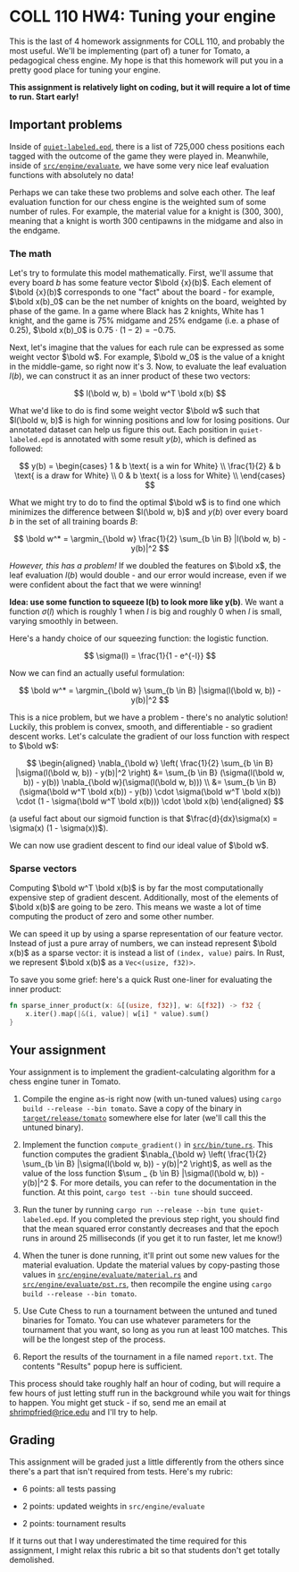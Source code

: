 # COLL 110 HW4: Tuning your engine

This is the last of 4 homework assignments for COLL 110, and probably the most useful.
We'll be implementing (part of) a tuner for Tomato, a pedagogical chess engine.
My hope is that this homework will put you in a pretty good place for tuning your engine.

**This assignment is relatively light on coding, but it will require a lot of time to run.
Start early!**

## Important problems

Inside of [`quiet-labeled.epd`](quiet-labeled.epd), there is a list of 725,000 chess positions each
tagged with the outcome of the game they were played in.
Meanwhile, inside of [`src/engine/evaluate`](src/engine/evaluate), we have some very nice leaf
evaluation functions with absolutely no data!

Perhaps we can take these two problems and solve each other.
The leaf evaluation function for our chess engine is the weighted sum of some number of rules.
For example, the material value for a knight is (300, 300), meaning that a knight is worth 300
centipawns in the midgame and also in the endgame.

### The math

Let's try to formulate this model mathematically.
First, we'll assume that every board $b$ has some feature vector $\bold {x}(b)$.
Each element of $\bold {x}(b)$ corresponds to one "fact" about the board - for example,
$\bold x(b)_0$ can be the net number of knights on the board, weighted by phase of the game.
In a game where Black has 2 knights, White has 1 knight, and the game is 75% midgame and 25%
endgame (i.e. a phase of 0.25), $\bold x(b)_0$ is $0.75 \cdot (1 - 2) = -0.75$.

Next, let's imagine that the values for each rule can be expressed as some weight vector $\bold w$.
For example, $\bold w_0$ is the value of a knight in the middle-game, so right now it's $3$.
Now, to evaluate the leaf evaluation $l(b)$, we can construct it as an inner product of these two
vectors:

$$
l(\bold w, b) = \bold w^T \bold x(b)
$$

What we'd like to do is find some weight vector $\bold w$ such that $l(\bold w, b)$ is high for
winning positions and low for losing positions.
Our annotated dataset can help us figure this out.
Each position in `quiet-labeled.epd` is annotated with some result $y(b)$, which is defined as
followed:

$$
y(b) = \begin{cases}
1 & b \text{ is a win for White} \\
\frac{1}{2} & b \text{ is a draw for White} \\
0 & b \text{ is a loss for White} \\
\end{cases}
$$

What we might try to do to find the optimal $\bold w$ is to find one which minimizes the difference
between $l(\bold w, b)$ and $y(b)$ over every board $b$ in the set of all training boards $B$:

$$
\bold w^* = \argmin_{\bold w} \frac{1}{2} \sum_{b \in B} |l(\bold w, b) - y(b)|^2
$$

_However, this has a problem!_
If we doubled the features on $\bold x$, the leaf evaluation $l(b)$ would double - and our error
would increase, even if we were confident about the fact that we were winning!

**Idea: use some function to squeeze l(b) to look more like y(b)**.
We want a function $\sigma(l)$ which is roughly 1 when $l$ is big and roughly 0 when $l$ is small,
varying smoothly in between.

Here's a handy choice of our squeezing function: the logistic function.

$$
\sigma(l) = \frac{1}{1 - e^{-l}}
$$

Now we can find an actually useful formulation:

$$
\bold w^* = \argmin_{\bold w} \sum_{b \in B} |\sigma(l(\bold w, b)) - y(b)|^2
$$

This is a nice problem, but we have a problem - there's no analytic solution!
Luckily, this problem is convex, smooth, and differentiable - so gradient descent works.
Let's calculate the gradient of our loss function with respect to $\bold w$:

$$
\begin{aligned}
\nabla_{\bold w} \left( \frac{1}{2} \sum_{b \in B} |\sigma(l(\bold w, b)) - y(b)|^2 \right)
    &= \sum_{b \in B} (\sigma(l(\bold w, b)) - y(b)) \nabla_{\bold w}(\sigma(l(\bold w, b))) \\
    &= \sum_{b \in B}
        (\sigma(\bold w^T \bold x(b)) - y(b))
        \cdot \sigma(\bold w^T \bold x(b))
        \cdot (1 - \sigma(\bold w^T \bold x(b)))
        \cdot \bold x(b)
\end{aligned}
$$

(a useful fact about our sigmoid function is that
$\frac{d}{dx}\sigma(x) = \sigma(x) (1 - \sigma(x))$).

We can now use gradient descent to find our ideal value of $\bold w$.

### Sparse vectors

Computing $\bold w^T \bold x(b)$ is by far the most computationally expensive step of gradient
descent.
Additionally, most of the elements of $\bold x(b)$ are going to be zero.
This means we waste a lot of time computing the product of zero and some other number.

We can speed it up by using a sparse representation of our feature vector.
Instead of just a pure array of numbers, we can instead represent $\bold x(b)$ as a sparse vector:
it is instead a list of `(index, value)` pairs.
In Rust, we represent $\bold x(b)$ as a `Vec<(usize, f32)>`.

To save you some grief: here's a quick Rust one-liner for evaluating the inner product:

```rust
fn sparse_inner_product(x: &[(usize, f32)], w: &[f32]) -> f32 {
    x.iter().map(|&(i, value)| w[i] * value).sum()
}
```

## Your assignment

Your assignment is to implement the gradient-calculating algorithm for a chess engine tuner in
Tomato.

1. Compile the engine as-is right now (with un-tuned values) using
   `cargo build --release --bin tomato`.
   Save a copy of the binary in [`target/release/tomato`](target/release/tomato) somewhere else for
   later (we'll call this the untuned binary).

1. Implement the function `compute_gradient()` in [`src/bin/tune.rs`](src/bin/tune.rs).
   This function computes the gradient
   $\nabla_{\bold w} \left( \frac{1}{2} \sum_{b \in B} |\sigma(l(\bold w, b)) - y(b)|^2 \right)$,
   as well as the value of the loss function
   $\sum \_ {b \in B} |\sigma(l(\bold w, b)) - y(b)|^2 $.
   For more details, you can refer to the documentation in the function.
   At this point, `cargo test --bin tune` should succeed.

1. Run the tuner by running `cargo run --release --bin tune quiet-labeled.epd`.
   If you completed the previous step right, you should find that the mean squared error constantly
   decreases and that the epoch runs in around 25 milliseconds (if you get it to run faster, let me
   know!)

1. When the tuner is done running, it'll print out some new values for the material evaluation.
   Update the material values by copy-pasting those values in
   [`src/engine/evaluate/material.rs`](src/engine/evaluate/material.rs) and
   [`src/engine/evaluate/pst.rs`](src/engine/evaluate/pst.rs), then recompile the engine using
   `cargo build --release --bin tomato`.

1. Use Cute Chess to run a tournament between the untuned and tuned binaries for Tomato.
   You can use whatever parameters for the tournament that you want, so long as you run at least 100
   matches.
   This will be the longest step of the process.

1. Report the results of the tournament in a file named `report.txt`.
   The contents "Results" popup here is sufficient.

This process should take roughly half an hour of coding, but will require a few hours of just
letting stuff run in the background while you wait for things to happen.
You might get stuck - if so, send me an email at shrimpfried@rice.edu and I'll try to help.

## Grading

This assignment will be graded just a little differently from the others since there's a part that
isn't required from tests.
Here's my rubric:

- 6 points: all tests passing

- 2 points: updated weights in `src/engine/evaluate`

- 2 points: tournament results

If it turns out that I way underestimated the time required for this assignment, I might relax this
rubric a bit so that students don't get totally demolished.
